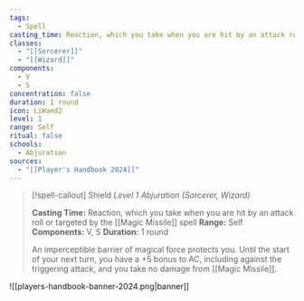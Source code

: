 ```yaml
---
tags:
  - Spell
casting_time: Reaction, which you take when you are hit by an attack roll or targeted by the [Magic Missile](https://www.dndbeyond.com/spells/2619022-magic-missile) spell
classes:
  - "[[Sorcerer]]"
  - "[[Wizard]]"
components:
  - V
  - S
concentration: false
duration: 1 round
icon: LiWand2
level: 1
range: Self
ritual: false
schools:
  - Abjuration
sources: 
  - "[[Player's Handbook 2024]]"
---
```

>[!spell-callout] Shield
>_Level 1 Abjuration (Sorcerer, Wizard)_
>
>**Casting Time:** Reaction, which you take when you are hit by an attack roll or targeted by the [[Magic Missile]] spell
>**Range:** Self
>**Components:** V, S
>**Duration:** 1 round
>
>An imperceptible barrier of magical force protects you. Until the start of your next turn, you have a +5 bonus to AC, including against the triggering attack, and you take no damage from [[Magic Missile]].


![[players-handbook-banner-2024.png|banner]]